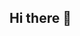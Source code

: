 ## Hi there 👋

<!--
**zacharyzero/zacharyzero** is a ✨ _special_ ✨ repository because its `README.md` (this file) appears on your GitHub profile.

Here are some ideas to get you started:

- 🔭 I’m currently working on some foundational Python for network engineering projects that are revolve around the use of Cisco and Juniper network devices. 
- 🌱 I’m currently learning Python and Bash scripting, as well as studying Artificial Intelligence Foundations at University of Maryland Global Campus. 
- 👯 I’m looking to collaborate on projects that will help me become more proficient in Python, especially projects for network automation. 
- 🤔 I’m looking for help with finding projects that are suitable for my skill level. I'm also looking for a more senior Python coder to help me fine tune my personal projects. 
- 💬 Ask me about government contracting work. I am the contracting site lead for the U.S. Navy's cybersecurity location for the West Coast. 
- 📫 How to reach me: https://linkedin.com/in/zacharysales
- ⚡ Fun fact: In my spare time, I run a social media community for active duty and veteran military service members who enjoy skateboarding. 
- Instagram: @officialmilitaryskate 
-->
